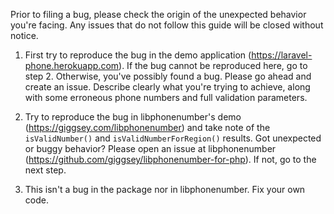 Prior to filing a bug, please check the origin of the unexpected behavior you're facing. Any issues that do not follow this guide will be closed without notice.

1. First try to reproduce the bug in the demo application (https://laravel-phone.herokuapp.com). If the bug cannot be reproduced here, go to step 2. Otherwise, you've possibly found a bug. Please go ahead and create an issue. Describe clearly what you're trying to achieve, along with some erroneous phone numbers and full validation parameters.

2. Try to reproduce the bug in libphonenumber's demo (https://giggsey.com/libphonenumber) and take note of the `isValidNumber()` and `isValidNumberForRegion()` results. Got unexpected or buggy behavior? Please open an issue at libphonenumber (https://github.com/giggsey/libphonenumber-for-php). If not, go to the next step.

3. This isn't a bug in the package nor in libphonenumber. Fix your own code.
